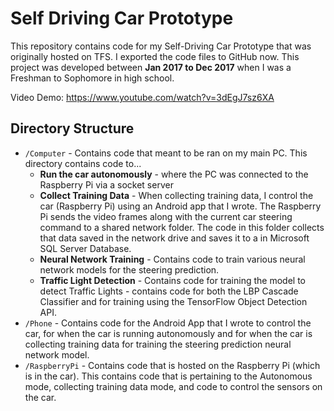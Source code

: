 # Self Driving Car Prototype
This repository contains code for my Self-Driving Car Prototype that was originally hosted on TFS. I exported the 
code files to GitHub now.
This project was developed between **Jan 2017 to Dec 2017** when I was a Freshman to Sophomore in high school.

Video Demo: https://www.youtube.com/watch?v=3dEgJ7sz6XA

## Directory Structure
* `/Computer` -  Contains code that meant to be ran on my main PC. This directory contains code to...
    * **Run the car autonomously** - where the PC was connected to the Raspberry Pi via a socket server
    * **Collect Training Data** - When collecting training data, I control the car (Raspberry Pi) using an Android app that I wrote. The Raspberry Pi sends the video frames along with the current car steering command
  to a shared network folder. The code in this folder collects that data saved in the network drive and saves it to a
    in Microsoft SQL Server Database. 
    * **Neural Network Training** - Contains code to train various neural network models for the steering prediction.
    * **Traffic Light Detection** - Contains code for training the model to detect Traffic Lights - contains code for both
  the LBP Cascade Classifier and for training using the TensorFlow Object Detection API.
* `/Phone` - Contains code for the Android App that I wrote to control the car, for when the car is running autonomously
and for when the car is collecting training data for training the steering prediction neural network model.
* `/RaspberryPi` - Contains code that is hosted on the Raspberry Pi (which is in the car). This contains code 
that is pertaining to the Autonomous mode, collecting training data mode, and code to control the sensors on the car.
